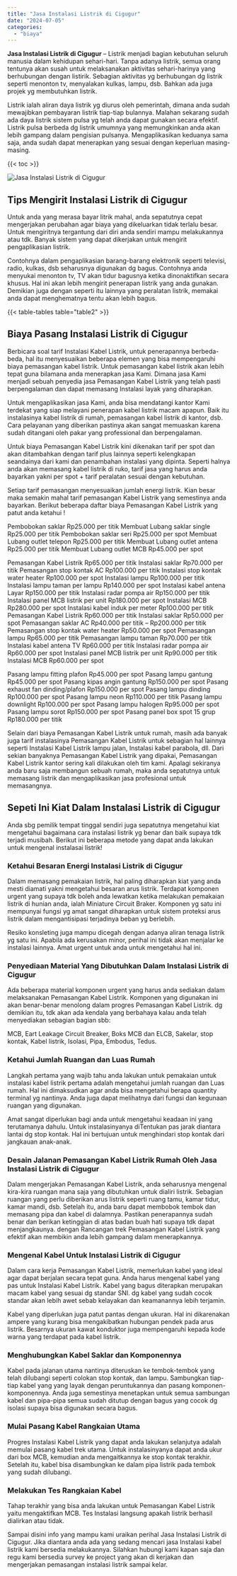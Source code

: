 ```yaml
---
title: "Jasa Instalasi Listrik di Cigugur"
date: "2024-07-05"
categories: 
  - "biaya"
---
```


**Jasa Instalasi Listrik di Cigugur** – Listrik menjadi bagian kebutuhan seluruh manusia dalam kehidupan sehari-hari. Tanpa adanya listrik, semua orang tentunya akan susah untuk melaksanakan aktivitas sehari-harinya yang berhubungan dengan listirik. Sebagian aktivitas yg berhubungan dg listrik seperti menonton tv, menyalakan kulkas, lampu, dsb. Bahkan ada juga projek yg membutuhkan listrik.

Listrik ialah aliran daya listrik yg diurus oleh pemerintah, dimana anda sudah mewajibkan pembayaran listrik tiap-tiap bulannya. Malahan sekarang sudah ada daya listrik sistem pulsa yg telah anda dapat gunakan secara efektif. Listrik pulsa berbeda dg listrik umumnya yang memungkinkan anda akan lebih gampang dalam pengisian pulsanya. Mengaplikasikan keduanya sama saja, anda sudah dapat menerapkan yang sesuai dengan keperluan masing-masing.

{{< toc >}}

![Jasa Instalasi Listrik di Cigugur](/images/instalasi-listrik-murah28.png)

## Tips Mengirit Instalasi Listrik di Cigugur

Untuk anda yang merasa bayar litrik mahal, anda sepatutnya cepat mengerjakan perubahan agar biaya yang dikeluarkan tidak terlalu besar. Untuk mengiritnya tergantung dari diri anda sendiri mampu melakukannya atau tdk. Banyak sistem yang dapat dikerjakan untuk mengirit pengaplikasian listrik.

Contohnya dalam pengaplikasian barang-barang elektronik seperti televisi, radio, kulkas, dsb seharusnya digunakan dg bagus. Contohnya anda menyukai menonton tv, TV akan tidur bagusnya ketika dinonaktifkan secara khusus. Hal ini akan lebih mengirit penerapan listrik yang anda gunakan. Demikian juga dengan seperti itu lainnya yang peralatan listrik, memakai anda dapat menghematnya tentu akan lebih bagus.

{{< table-tables table="table2" >}}

## Biaya Pasang Instalasi Listrik di Cigugur

Berbicara soal tarif Instalasi Kabel Listrik, untuk penerapannya berbeda-beda, hal itu menyesuaikan beberapa elemen yang bisa mempengaruhi biaya pemasangan kabel listrik. Untuk pemasangan kabel listrik akan lebih tepat guna bilamana anda menerapkan jasa Kami. Dimana jasa Kami menjadi sebuah penyedia jasa Pemasangan Kabel Listrik yang telah pasti berpengalaman dan dapat memasang Instalasi layak yang diharapkan.

Untuk mengaplikasikan jasa Kami, anda bisa mendatangi kantor Kami terdekat yang siap melayani penerapan kabel listrik macam apapun. Baik itu instalasinya kabel listrik di rumah, pemasangan kabel listrik di kantor, dsb. Cara pelayanan yang diberikan pastinya akan sangat memuaskan karena sudah ditangani oleh pakar yang professional dan berpengalaman.

Untuk biaya Pemasangan Kabel Listrik kini dikenakan tarif per spot dan akan ditambahkan dengan tarif plus lainnya seperti kelengkapan seandainya dari kami dan penambahan instalasi yang dipinta. Seperti halnya anda akan memasang kabel listrik di ruko, tarif jasa yang harus anda bayarkan yakni per spot + tarif peralatan sesuai dengan kebutuhan.

Setiap tarif pemasangan menyesuaikan jumlah energi listrik. Kian besar maka semakin mahal tarif pemasangan Kabel Listrik yang semestinya anda bayarkan. Berikut beberapa daftar biaya Pemasangan Kabel Listrik yang patut anda ketahui !

Pembobokan saklar Rp25.000 per titik Membuat Lubang saklar single Rp25.000 per titik Pembobokan saklar seri Rp25.000 per spot Membuat Lubang outlet telepon Rp25.000 per titik Membuat Lubang outlet antena Rp25.000 per titik Membuat Lubang outlet MCB Rp45.000 per spot

Pemasangan Kabel Listrik Rp65.000 per titik Instalasi saklar Rp70.000 per titik Pemasangan stop kontak AC Rp100.000 per titik Instalasi stop kontak water heater Rp100.000 per spot Instalasi lampu Rp100.000 per titik Instalasi lampu taman per lampu Rp140.000 per spot Instalasi kabel antena Layar Rp150.000 per titik Instalasi radar pompa air Rp150.000 per titik Instalasi panel MCB listrik per unit Rp180.000 per spot Instalasi MCB Rp280.000 per spot Instalasi kabel induk per meter Rp100.000 per titik Pemasangan Kabel Listrik Rp60.000 per titik Instalasi saklar Rp50.000 per spot Pemasangan saklar AC Rp40.000 per titik – Rp200.000 per titik Pemasangan stop kontak water heater Rp50.000 per spot Pemasangan lampu Rp65.000 per titik Pemasangan lampu taman Rp70.000 per titik Instalasi kabel antena TV Rp60.000 per titik Instalasi radar pompa air Rp60.000 per spot Instalasi panel MCB listrik per unit Rp90.000 per titik Instalasi MCB Rp60.000 per spot

Pasang lampu fitting plafon Rp45.000 per spot Pasang lampu gantung Rp45.000 per spot Pasang kipas angin gantung Rp150.000 per spot Pasang exhaust fan dinding/plafon Rp150.000 per spot Pasang lampu dinding Rp100.000 per spot Pasang lampu neon Rp110.000 per titik Pasang lampu downlight Rp100.000 per spot Pasang lampu halogen Rp95.000 per spot Pasang lampu sorot Rp150.000 per spot Pasang panel box spot 15 grup Rp180.000 per titik

Selain dari biaya Pemasangan Kabel Listrik untuk rumah, masih ada banyak juga tarif instalasinya Pemasangan Kabel Listrik untuk sebagian hal lainnya seperti Instalasi Kabel Listrik lampu jalan, Instalasi kabel parabola, dll. Dari sekian banyaknya Pemasangan Kabel Listrik yang dipakai, Pemasangan Kabel Listrik kantor sering kali dilakukan oleh tim kami. Apalagi sekiranya anda baru saja membangun sebuah rumah, maka anda sepatutnya untuk memasang listrik dan mengaplikasikan jasa profesional untuk memasangnya.

## Sepeti Ini Kiat Dalam Instalasi Listrik di Cigugur


Anda sbg pemilik tempat tinggal sendiri juga sepatutnya mengetahui kiat mengetahui bagaimana cara instalasi listrik yg benar dan baik supaya tdk terjadi musibah. Berikut ini beberapa metode yang dapat anda lakukan untuk mengenal instalasai listrik!

### Ketahui Besaran Energi Instalasi Listrik di Cigugur

Dalam memasang pemakaian listrik, hal paling diharapkan kiat yang anda mesti diamati yakni mengetahui besaran arus listrik. Terdapat komponen urgent yang supaya tdk boleh anda lewatkan ketika melakukan pemakaian listrik di hunian anda, ialah Miniature Circuit Braker. Komponen yg satu ini mempunyai fungsi yg amat sangat diharapkan untuk sistem proteksi arus listrik dalam mengantisipasi terjadinya beban yg berlebih.

Resiko konsleting juga mampu dicegah dengan adanya aliran tenaga listrik yg satu ini. Apabila ada kerusakan minor, perihal ini tidak akan menjalar ke instalasi lainnya. Amat urgent untuk anda untuk mengetahui hal ini.

### Penyediaan Material Yang Dibutuhkan Dalam Instalasi Listrik di Cigugur

Ada beberapa material komponen urgent yang harus anda sediakan dalam melaksanakan Pemasangan Kabel Listrik. Komponen yang digunakan ini akan benar-benar menolong dalam progres Pemasangan Kabel Listrik. dg demikian itu, tdk akan ada kendala yang berbahaya kalau anda telah menyediakan sebagian bagian sbb:

MCB, Eart Leakage Circuit Breaker, Boks MCB dan ELCB, Sakelar, stop kontak, Kabel listrik, Isolasi, Pipa, Embodus, Tedus.

### Ketahui Jumlah Ruangan dan Luas Rumah

Langkah pertama yang wajib tahu anda lakukan untuk pemakaian untuk instalasi kabel listrik pertama adalah mengetahui jumlah ruangan dan Luas rumah. Hal ini dimaksudkan agar anda bisa mengetahui berapa quantity terminal yg nantinya. Anda juga dapat melihatnya dari fungsi dan kegunaan ruangan yang digunakan.

Amat sangat diperlukan bagi anda untuk mengetahui keadaan ini yang terutamanya dahulu. Untuk instalasinyanya diTentukan pas jarak diantara lantai dg stop kontak. Hal ini bertujuan untuk menghindari stop kontak dari jangkauan anak-anak.

### Desain Jalanan Pemasangan Kabel Listrik Rumah Oleh Jasa Instalasi Listrik di Cigugur

Dalam mengerjakan Pemasangan Kabel Listrik, anda seharusnya mengenal kira-kira ruangan mana saja yang dibutuhkan untuk dialiri listrik. Sebagian ruangan yang perlu diberikan arus listrik seperti ruang tamu, kamar tidur, kamar mandi, dsb. Setelah itu, anda baru dapat membobok tembok dan memasang pipa dan kabel di dalamnya. Pastikan penerapannya sudah benar dan berikan ketinggian di atas badan buah hati supaya tdk dapat menjangkaunya. dengan Rancangan trek Pemasangan Kabel Listrik yang efektif akan membikin anda lebih gampang dalam menerapkannya.

### Mengenal Kabel Untuk Instalasi Listrik di Cigugur

Dalam cara kerja Pemasangan Kabel Listrik, memerlukan kabel yang ideal agar dapat berjalan secara tepat guna. Anda harus mengenal kabel yang pas untuk Instalasi Kabel Listrik. Kabel yang bagus diterapkan merupakan macam kabel yang sesuai dg standar SNI. dg kabel yang sudah cocok standar akan lebih awet sebab kelayakan dan keamanannya lebih terjamin.

Kabel yang diperlukan juga patut pantas dengan ukuran. Hal ini dikarenakan ampere yang kurang bisa mengakibatkan hubungan pendek pada arus listrik. Besarnya ukuran kawat konduktor juga mempengaruhi kepada kode warna yang terdapat pada kabel listrik.

### Menghubungkan Kabel Saklar dan Komponennya

Kabel pada jalanan utama nantinya diteruskan ke tembok-tembok yang telah dilubangi seperti colokan stop kontak, dan lampu. Sambungkan tiap-tiap kabel yang yang layak dengan peruntukannya dan pasang komponen-komponennya. Anda juga semestinya menetapkan untuk semua sambungan kabel dan pipa-pipa semua sudah ditutup dengan bagus yang cocok dg isolasi supaya bisa digunakan secara bagus.

### Mulai Pasang Kabel Rangkaian Utama

Progres Instalasi Kabel Listrik yang dapat anda lakukan selanjutya adalah memulai pasang kabel trek utama. Untuk instalasinyanya dapat anda ukur dari box MCB, kemudian anda mengaitkannya ke stop kontak terakhir. Setelah itu, kabel bisa disambungkan ke dalam pipa listrik pada tembok yang sudah dilubangi.

### Melakukan Tes Rangkaian Kabel

Tahap terakhir yang bisa anda lakukan untuk Pemasangan Kabel Listrik yaitu mengaktifkan MCB. Tes Instalasi langsung apakah listrik berhasil dialirkan atau tidak.

Sampai disini info yang mampu kami uraikan perihal Jasa Instalasi Listrik di Cigugur. Jika diantara anda ada yang sedang mencari jasa Instalasi kabel listrik kami bersedia melakukannya. Silahkan hubungi kami kapan saja dan regu kami bersedia survey ke project yang akan di kerjakan dan mengerjakan pemasangan instalasi listrik sampai kelar.
